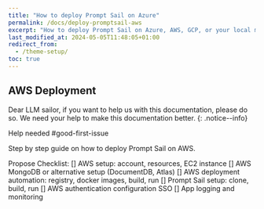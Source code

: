 ```yaml
---
title: "How to deploy Prompt Sail on Azure"
permalink: /docs/deploy-promptsail-aws
excerpt: "How to deploy Prompt Sail on Azure, AWS, GCP, or your local machine."
last_modified_at: 2024-05-05T11:48:05+01:00
redirect_from:
  - /theme-setup/
toc: true
---
```



## AWS Deployment 

Dear LLM sailor, if you want to help us with this documentation, please do so. We need your help to make this documentation better.
{: .notice--info}

Help needed #good-first-issue


Step by step guide on how to deploy Prompt Sail on AWS.

Propose Checklist:
[] AWS setup: account, resources, EC2 instance
[] AWS MongoDB or alternative setup (DocumentDB, Atlas)
[] AWS deployment automation: registry, docker images, build, run
[] Prompt Sail setup: clone, build, run
[] AWS authentication configuration SSO
[] App logging and monitoring

